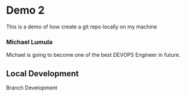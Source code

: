 # Demo 2

This is a demo of how create a git repo locally on my machine

### Michael Lumula
Michael is going to become one of the best DEVOPS Engineer in future.

## Local Development

Branch Development
